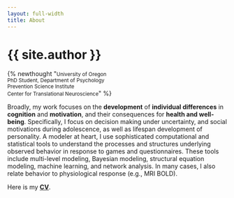 ```yaml
---
layout: full-width
title: About
---
```


# {{ site.author }}

{% newthought "<small>University of Oregon<br />PhD Student, Department of Psychology<br />Prevention Science Institute<br />Center for Translational Neuroscience</small>"  %}

Broadly, my work focuses on the **development** of **individual differences** in **cognition** and **motivation**, and their consequences for  **health and well-being**. Specifically, I focus on decision making under uncertainty, and social motivations during adolescence, as well as lifespan development of personality. A modeler at heart, I use sophisticated computational and statistical tools to understand the processes and structures underlying observed behavior in response to games and questionnaires. These tools include multi-level modeling, Bayesian modeling, structural equation modeling, machine learning, and network analysis. In many cases, I also relate behavior to physiological response (e.g., MRI BOLD).

Here is my [**CV**](/cv/johncflournoy-cv.pdf).
